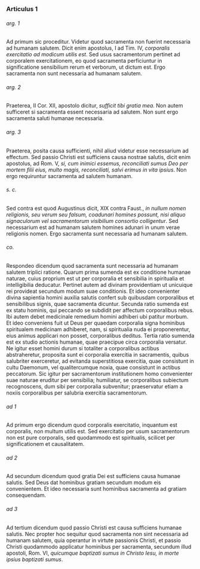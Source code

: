 ### Articulus 1

###### arg. 1
Ad primum sic proceditur. Videtur quod sacramenta non fuerint necessaria ad humanam salutem. Dicit enim apostolus, I ad Tim. IV, *corporalis exercitatio ad modicum utilis est*. Sed usus sacramentorum pertinet ad corporalem exercitationem, eo quod sacramenta perficiuntur in significatione sensibilium rerum et verborum, ut dictum est. Ergo sacramenta non sunt necessaria ad humanam salutem.

###### arg. 2
Praeterea, II Cor. XII, apostolo dicitur, *sufficit tibi gratia mea*. Non autem sufficeret si sacramenta essent necessaria ad salutem. Non sunt ergo sacramenta saluti humanae necessaria.

###### arg. 3
Praeterea, posita causa sufficienti, nihil aliud videtur esse necessarium ad effectum. Sed passio Christi est sufficiens causa nostrae salutis, dicit enim apostolus, ad Rom. V, *si, cum inimici essemus, reconciliati sumus Deo per mortem filii eius, multo magis, reconciliati, salvi erimus in vita ipsius*. Non ergo requiruntur sacramenta ad salutem humanam.

###### s. c.
Sed contra est quod Augustinus dicit, XIX contra Faust., *in nullum nomen religionis, seu verum seu falsum, coadunari homines possunt, nisi aliquo signaculorum vel sacramentorum visibilium consortio colligentur*. Sed necessarium est ad humanam salutem homines adunari in unum verae religionis nomen. Ergo sacramenta sunt necessaria ad humanam salutem.

###### co.
Respondeo dicendum quod sacramenta sunt necessaria ad humanam salutem triplici ratione. Quarum prima sumenda est ex conditione humanae naturae, cuius proprium est ut per corporalia et sensibilia in spiritualia et intelligibilia deducatur. Pertinet autem ad divinam providentiam ut unicuique rei provideat secundum modum suae conditionis. Et ideo convenienter divina sapientia homini auxilia salutis confert sub quibusdam corporalibus et sensibilibus signis, quae sacramenta dicuntur. Secunda ratio sumenda est ex statu hominis, qui peccando se subdidit per affectum corporalibus rebus. Ibi autem debet medicinale remedium homini adhiberi ubi patitur morbum. Et ideo conveniens fuit ut Deus per quaedam corporalia signa hominibus spiritualem medicinam adhiberet, nam, si spiritualia nuda ei proponerentur, eius animus applicari non posset, corporalibus deditus. Tertia ratio sumenda est ex studio actionis humanae, quae praecipue circa corporalia versatur. Ne igitur esset homini durum si totaliter a corporalibus actibus abstraheretur, proposita sunt ei corporalia exercitia in sacramentis, quibus salubriter exerceretur, ad evitanda superstitiosa exercitia, quae consistunt in cultu Daemonum, vel qualitercumque noxia, quae consistunt in actibus peccatorum. Sic igitur per sacramentorum institutionem homo convenienter suae naturae eruditur per sensibilia; humiliatur, se corporalibus subiectum recognoscens, dum sibi per corporalia subvenitur; praeservatur etiam a noxiis corporalibus per salubria exercitia sacramentorum.

###### ad 1
Ad primum ergo dicendum quod corporalis exercitatio, inquantum est corporalis, non multum utilis est. Sed exercitatio per usum sacramentorum non est pure corporalis, sed quodammodo est spiritualis, scilicet per significationem et causalitatem.

###### ad 2
Ad secundum dicendum quod gratia Dei est sufficiens causa humanae salutis. Sed Deus dat hominibus gratiam secundum modum eis convenientem. Et ideo necessaria sunt hominibus sacramenta ad gratiam consequendam.

###### ad 3
Ad tertium dicendum quod passio Christi est causa sufficiens humanae salutis. Nec propter hoc sequitur quod sacramenta non sint necessaria ad humanam salutem, quia operantur in virtute passionis Christi, et passio Christi quodammodo applicatur hominibus per sacramenta, secundum illud apostoli, Rom. VI, *quicumque baptizati sumus in Christo Iesu, in morte ipsius baptizati sumus*.

